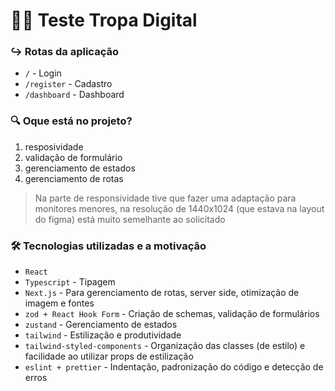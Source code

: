 # 🧑‍🚀 Teste Tropa Digital

### ↪️ Rotas da aplicação
- ``/`` - Login
- ``/register`` - Cadastro
- ``/dashboard`` - Dashboard

### 🔍 Oque está no projeto?
1. resposividade
2. validação de formulário
3. gerenciamento de estados
4. gerenciamento de rotas

> Na parte de responsividade tive que fazer uma adaptação para monitores menores, na resolução de 1440x1024 (que estava na layout do figma) está muito semelhante ao solicitado

### 🛠 Tecnologias utilizadas e a motivação
- ``React``
- ``Typescript`` - Tipagem
- ``Next.js`` - Para gerenciamento de rotas, server side, otimização de imagem e fontes
- ``zod + React Hook Form`` - Criação de schemas, validação de formulários
- ``zustand`` - Gerenciamento de estados
- ``tailwind`` - Estilização e produtividade
- ``tailwind-styled-components`` - Organização das classes (de estilo) e facilidade ao utilizar props de estilização 
- ``eslint + prettier`` - Indentação, padronização do código e detecção de erros
